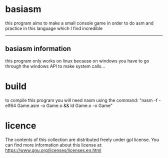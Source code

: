 # basiasm

this program aims to make a small console game in order to do asm and practice in this language 
which I find incredible

---
## basiasm information
this program only works on linux because on windows you have to go through the windows API to make system calls...

# build
to compile this program you will need nasm using the command: "nasm -f -elf64 Game.asm -o Game.o && ld Game.o -o Game"

# licence
The contents of this collection are distributed freely under gpl license.
You can find more information about this license at: https://www.gnu.org/licenses/licenses.en.html